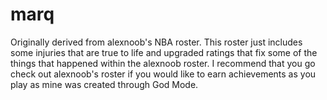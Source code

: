 # marq
Originally derived from alexnoob's NBA roster. This roster just includes some injuries that are true to life and upgraded ratings that fix some of the things that happened within the alexnoob roster. I recommend that you go check out alexnoob's roster if you would like to earn achievements as you play as mine was created through God Mode. 
